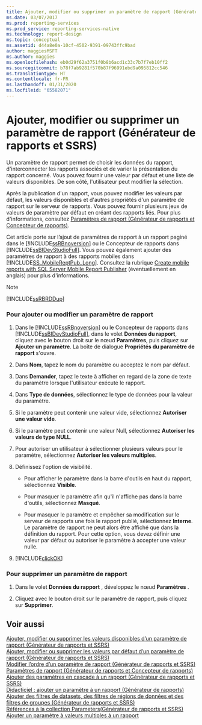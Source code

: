 ```yaml
---
title: Ajouter, modifier ou supprimer un paramètre de rapport (Générateur de rapports et SSRS) | Microsoft Docs
ms.date: 03/07/2017
ms.prod: reporting-services
ms.prod_service: reporting-services-native
ms.technology: report-design
ms.topic: conceptual
ms.assetid: d44a8e0a-10cf-4502-9391-09743ffc9bad
author: maggiesMSFT
ms.author: maggies
ms.openlocfilehash: eb0d29f62a3751f0b8b6acd1c33c7b7f7eb10ff2
ms.sourcegitcommit: b78f7ab9281f570b87f96991ebd9a095812cc546
ms.translationtype: HT
ms.contentlocale: fr-FR
ms.lasthandoff: 01/31/2020
ms.locfileid: "65582071"
---
```

# <a name="add-change-or-delete-a-report-parameter-report-builder-and-ssrs"></a>Ajouter, modifier ou supprimer un paramètre de rapport (Générateur de rapports et SSRS)
  Un paramètre de rapport permet de choisir les données du rapport, d'interconnecter les rapports associés et de varier la présentation du rapport concerné. Vous pouvez fournir une valeur par défaut et une liste de valeurs disponibles. De son côté, l'utilisateur peut modifier la sélection.  
  
 Après la publication d'un rapport, vous pouvez modifier les valeurs par défaut, les valeurs disponibles et d'autres propriétés d'un paramètre de rapport sur le serveur de rapports. Vous pouvez fournir plusieurs jeux de valeurs de paramètre par défaut en créant des rapports liés. Pour plus d'informations, consultez [Paramètres de rapport &#40;Générateur de rapports et Concepteur de rapports&#41;](../../reporting-services/report-design/report-parameters-report-builder-and-report-designer.md).  
  
 Cet article porte sur l’ajout de paramètres de rapport à un rapport paginé dans le [!INCLUDE[ssRBnoversion](../../includes/ssrbnoversion.md)] ou le Concepteur de rapports dans [!INCLUDE[ssBIDevStudioFull](../../includes/ssbidevstudiofull-md.md)]. Vous pouvez également ajouter des paramètres de rapport à des rapports mobiles dans [!INCLUDE[SS_MobileReptPub_Long](../../includes/ss-mobilereptpub-long.md)]. Consultez la rubrique [Create mobile reports with SQL Server Mobile Report Publisher](../../reporting-services/mobile-reports/create-mobile-reports-with-sql-server-mobile-report-publisher.md) (éventuellement en anglais) pour plus d'informations.  
  
> [!NOTE]  
>  [!INCLUDE[ssRBRDDup](../../includes/ssrbrddup-md.md)]  
  
### <a name="to-add-or-edit-a-report-parameter"></a>Pour ajouter ou modifier un paramètre de rapport  
  
1.  Dans le [!INCLUDE[ssRBnoversion](../../includes/ssrbnoversion.md)] ou le Concepteur de rapports dans [!INCLUDE[ssBIDevStudioFull](../../includes/ssbidevstudiofull-md.md)], dans le volet **Données du rapport**, cliquez avec le bouton droit sur le nœud **Paramètres**, puis cliquez sur **Ajouter un paramètre**. La boîte de dialogue **Propriétés du paramètre de rapport** s'ouvre.  
  
2.  Dans **Nom**, tapez le nom du paramètre ou acceptez le nom par défaut.  
  
3.  Dans **Demander**, tapez le texte à afficher en regard de la zone de texte du paramètre lorsque l'utilisateur exécute le rapport.  
  
4.  Dans **Type de données**, sélectionnez le type de données pour la valeur du paramètre.  
  
5.  Si le paramètre peut contenir une valeur vide, sélectionnez **Autoriser une valeur vide**.  
  
6.  Si le paramètre peut contenir une valeur Null, sélectionnez **Autoriser les valeurs de type NULL**.  
  
7.  Pour autoriser un utilisateur à sélectionner plusieurs valeurs pour le paramètre, sélectionnez **Autoriser les valeurs multiples**.  
  
8.  Définissez l'option de visibilité.  
  
    -   Pour afficher le paramètre dans la barre d'outils en haut du rapport, sélectionnez **Visible**.  
  
    -   Pour masquer le paramètre afin qu'il n'affiche pas dans la barre d'outils, sélectionnez **Masqué**.  
  
    -   Pour masquer le paramètre et empêcher sa modification sur le serveur de rapports une fois le rapport publié, sélectionnez **Interne**. Le paramètre de rapport ne peut alors être affiché que dans la définition du rapport. Pour cette option, vous devez définir une valeur par défaut ou autoriser le paramètre à accepter une valeur nulle.  
  
9. [!INCLUDE[clickOK](../../includes/clickok-md.md)]  
  
### <a name="to-delete-a-report-parameter"></a>Pour supprimer un paramètre de rapport  
  
1.  Dans le volet **Données du rapport** , développez le nœud **Paramètres** .  
  
2.  Cliquez avec le bouton droit sur le paramètre de rapport, puis cliquez sur **Supprimer**.  
  
## <a name="see-also"></a>Voir aussi  
 [Ajouter, modifier ou supprimer les valeurs disponibles d’un paramètre de rapport &#40;Générateur de rapports et SSRS&#41;](../../reporting-services/report-design/add-change-or-delete-available-values-for-a-report-parameter.md)   
 [Ajouter, modifier ou supprimer les valeurs par défaut d’un paramètre de rapport &#40;Générateur de rapports et SSRS&#41;](../../reporting-services/report-design/add-change-or-delete-default-values-for-a-report-parameter.md)   
 [Modifier l’ordre d’un paramètre de rapport &#40;Générateur de rapports et SSRS&#41;](../../reporting-services/report-design/change-the-order-of-a-report-parameter-report-builder-and-ssrs.md)   
 [Paramètres de rapport &#40;Générateur de rapports et Concepteur de rapports&#41;](../../reporting-services/report-design/report-parameters-report-builder-and-report-designer.md)   
 [Ajouter des paramètres en cascade à un rapport &#40;Générateur de rapports et SSRS&#41;](../../reporting-services/report-design/add-cascading-parameters-to-a-report-report-builder-and-ssrs.md)   
 [Didacticiel : ajouter un paramètre à un rapport &#40;Générateur de rapports&#41;](../../reporting-services/tutorial-add-a-parameter-to-your-report-report-builder.md)   
 [Ajouter des filtres de datasets, des filtres de régions de données et des filtres de groupes &#40;Générateur de rapports et SSRS&#41;](../../reporting-services/report-design/add-dataset-filters-data-region-filters-and-group-filters.md)   
 [Références à la collection Parameters&#40;Générateur de rapports et SSRS&#41;](../../reporting-services/report-design/built-in-collections-parameters-collection-references-report-builder.md)   
 [Ajouter un paramètre à valeurs multiples à un rapport](../../reporting-services/report-design/add-a-multi-value-parameter-to-a-report.md)  
  
  
